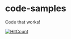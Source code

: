 # code-samples
Code that works!

[![HitCount](http://hits.dwyl.com/nanddeepn/code-samples.svg)](http://hits.dwyl.com/nanddeepn/code-samples)
